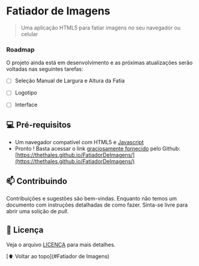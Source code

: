# Fatiador de Imagens


<!--<img src="exemplo-image.png" alt="exemplo imagem">-->

> Uma aplicação HTML5 para fatiar imagens no seu navegador ou celular

### Roadmap

O projeto ainda está em desenvolvimento e as próximas atualizações serão voltadas nas seguintes tarefas:

- [ ] Seleção Manual de Largura e Altura da Fatia
- [ ] Logotipo
- [ ] Interface


## 💻 Pré-requisitos

- Um navegador compatível com HTML5 e [Javascript](https://en.wikipedia.org/wiki/ECMAScript)
- Pronto ! Basta acessar o link [graciosamente fornecido](https://pages.github.com/ ) pelo Github: [https://thethales.github.io/FatiadorDeImagens/](https://thethales.github.io/FatiadorDeImagens/)

## 📫 Contribuindo

Contribuições e sugestões são bem-vindas. Enquanto não temos um documento com instruções detalhadas de como fazer. Sinta-se livre para abrir uma solição de *pull*.


## 📝 Licença

Veja o arquivo [LICENÇA](LICENSE.md) para mais detalhes.

[⬆ Voltar ao topo](#Fatiador de Imagens)<br>
